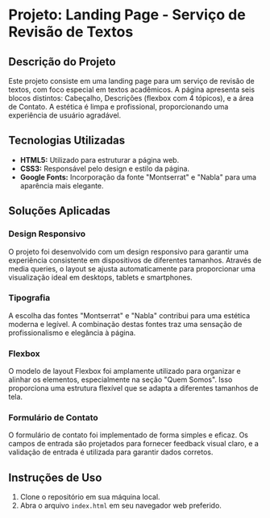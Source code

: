 <h1>Projeto: Landing Page - Serviço de Revisão de Textos</h1>

<h2>Descrição do Projeto</h2>

<p>Este projeto consiste em uma landing page para um serviço de revisão de textos, com foco especial em textos acadêmicos. A página apresenta seis blocos distintos: Cabeçalho, Descrições (flexbox com 4 tópicos), e a área de Contato. A estética é limpa e profissional, proporcionando uma experiência de usuário agradável.</p>

<h2>Tecnologias Utilizadas</h2>

<ul>
    <li><strong>HTML5:</strong> Utilizado para estruturar a página web.</li>
    <li><strong>CSS3:</strong> Responsável pelo design e estilo da página.</li>
    <li><strong>Google Fonts:</strong> Incorporação da fonte "Montserrat" e "Nabla" para uma aparência mais elegante.</li>
</ul>

<h2>Soluções Aplicadas</h2>

<h3>Design Responsivo</h3>

<p>O projeto foi desenvolvido com um design responsivo para garantir uma experiência consistente em dispositivos de diferentes tamanhos. Através de media queries, o layout se ajusta automaticamente para proporcionar uma visualização ideal em desktops, tablets e smartphones.</p>

<h3>Tipografia</h3>

<p>A escolha das fontes "Montserrat" e "Nabla" contribui para uma estética moderna e legível. A combinação destas fontes traz uma sensação de profissionalismo e elegância à página.</p>

<h3>Flexbox</h3>

<p>O modelo de layout Flexbox foi amplamente utilizado para organizar e alinhar os elementos, especialmente na seção "Quem Somos". Isso proporciona uma estrutura flexível que se adapta a diferentes tamanhos de tela.</p>

<h3>Formulário de Contato</h3>

<p>O formulário de contato foi implementado de forma simples e eficaz. Os campos de entrada são projetados para fornecer feedback visual claro, e a validação de entrada é utilizada para garantir dados corretos.</p>

<h2>Instruções de Uso</h2>

<ol>
    <li>Clone o repositório em sua máquina local.</li>
    <li>Abra o arquivo <code>index.html</code> em seu navegador web preferido.</li>
</ol>
